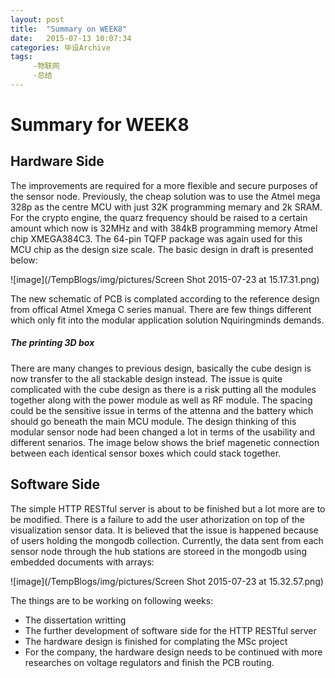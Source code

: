 ```yaml
---
layout: post
title:  "Summary on WEEK8"
date:   2015-07-13 10:07:34
categories: 毕设Archive
tags: 
     -物联网
     -总结
---
```

# Summary for WEEK8

## Hardware Side
The improvements are required for a more flexible and secure purposes of the sensor node. Previously, the cheap solution was to use the Atmel mega 328p as the centre MCU with just 32K programming memary and 2k SRAM. For the crypto engine, the quarz frequency should be raised to a certain amount which now is 32MHz and with 384kB programming memory Atmel chip XMEGA384C3. The 64-pin TQFP package was again used for this MCU chip as the design size scale.
The basic design in draft is presented below:

![image](/TempBlogs/img/pictures/Screen Shot 2015-07-23 at 15.17.31.png)

The new schematic of PCB is complated according to the reference design from offical Atmel Xmega C series manual. There are few things different which only fit into the modular application solution Nquiringminds demands.

##### The printing 3D box
There are many changes to previous design, basically the cube design is now transfer to the all stackable design instead. The issue is quite complicated with the cube design as there is a risk putting all the modules together along with the power module as well as RF module. The spacing could be the sensitive issue in terms of the attenna and the battery which should go beneath the main MCU module.
The design thinking of this modular sensor node had been changed a lot in terms of the usability and different senarios. The image below shows the brief magenetic connection between each identical sensor boxes which could stack together.

## Software Side
The simple HTTP RESTful server is about to be finished but a lot more are to be modified. There is a failure to add the user athorization on top of the visualization sensor data. It is believed that the issue is happened because of users holding the mongodb collection. Currently, the data sent from each sensor node through the hub stations are storeed in the mongodb using embedded documents with arrays:

![image](/TempBlogs/img/pictures/Screen Shot 2015-07-23 at 15.32.57.png)

The things are to be working on following weeks:

* The dissertation writting
* The further development of software side for the HTTP RESTful server
* The hardware design is finished for complating the MSc project
* For the company, the hardware design needs to be continued with more researches on voltage regulators and finish the PCB routing.
